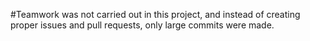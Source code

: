 #Teamwork was not carried out in this project, and instead of creating proper issues and pull requests, only large commits were made.
